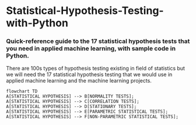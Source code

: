 # Statistical-Hypothesis-Testing-with-Python
### Quick-reference guide to the 17 statistical hypothesis tests that you need in applied machine learning, with sample code in Python.

There are 100s types of hypothesis testing existing in field of statistics but we will need the 17 statistical hypothesis testing that we would use in applied machine learning and the machine learning projects.

```mermaid
flowchart TD
A[STATISTICAL HYPOTHESIS] --> B[NORMALITY TESTS];
A[STATISTICAL HYPOTHESIS] --> C[CORRELATION TESTS];
A[STATISTICAL HYPOTHESIS] --> D[STATIONARY TESTS];
A[STATISTICAL HYPOTHESIS] --> E[PARAMETRIC STATISTICAL TESTS];
A[STATISTICAL HYPOTHESIS] --> F[NON-PARAMETRIC STATISTICAL TESTS];
```
